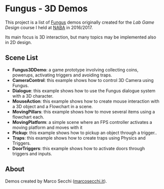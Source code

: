 # Fungus - 3D Demos

This project is a list of [Fungus](http://fungusgames.com/) demos originally created for the *Lab Game Design* course I held at [NABA](http://www.naba.it/) in 2016/2017.

Its main focus is 3D interaction, but many topics may be implemented also in 2D design.

## Scene List

*  **Fungus3DDemo**: a game prototype involving collecting coins, powerups, activating triggers and avoiding traps.
*  **CameraControl**: this example shows how to control 3D Camera using Fungus.
*  **Dialogue**: this example shows how to use the Fungus dialogue system with a 3D character.
*  **MouseAction**: this example shows how to create mouse interaction with a 3D object and a Flowchart in a scene.
*  **MovingPillars**: this example shows how to move several items using a flowchart each.
*  **MovingPlatform**: a simple scene where an FPS controller activates a moving platform and moves with it
*  **Pickup**: this example shows how to pickup an object through a trigger..
*  **Traps**: this example shows how to create traps using Physics and Triggers.
*  **DoorTriggers**: this example shows how to activate doors through triggers and inputs.

## About
Demos created by Marco Secchi ([marcosecchi.it](http://marcosecchi.it/)).

